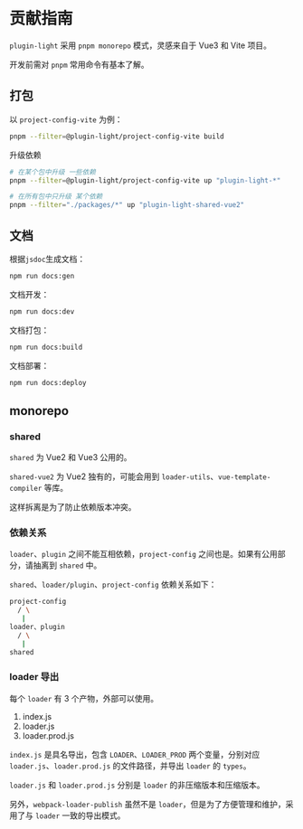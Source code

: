 # 贡献指南

`plugin-light` 采用 `pnpm monorepo` 模式，灵感来自于 Vue3 和 Vite 项目。

开发前需对 `pnpm` 常用命令有基本了解。

## 打包

以 `project-config-vite` 为例：

```bash
pnpm --filter=@plugin-light/project-config-vite build
```

升级依赖

```bash
# 在某个包中升级 一些依赖
pnpm --filter=@plugin-light/project-config-vite up "plugin-light-*"

# 在所有包中只升级 某个依赖
pnpm --filter="./packages/*" up "plugin-light-shared-vue2"
```

## 文档

根据`jsdoc`生成文档：

```bash
npm run docs:gen
```

文档开发：

```bash
npm run docs:dev
```

文档打包：

```bash
npm run docs:build
```

文档部署：

```bash
npm run docs:deploy
```

## monorepo

### shared

`shared` 为 Vue2 和 Vue3 公用的。

`shared-vue2` 为 Vue2 独有的，可能会用到 `loader-utils`、`vue-template-compiler` 等库。

这样拆离是为了防止依赖版本冲突。

### 依赖关系

`loader`、`plugin` 之间不能互相依赖，`project-config` 之间也是。如果有公用部分，请抽离到 `shared` 中。

`shared`、`loader/plugin`、`project-config` 依赖关系如下：

```bash
project-config
  / \
   |
loader、plugin
  / \
   |
shared

```

### loader 导出

每个 `loader` 有 3 个产物，外部可以使用。

1. index.js
2. loader.js
3. loader.prod.js

`index.js` 是具名导出，包含 `LOADER`、`LOADER_PROD` 两个变量，分别对应 `loader.js`、`loader.prod.js` 的文件路径，并导出 `loader` 的 `types`。

`loader.js` 和 `loader.prod.js` 分别是 `loader` 的非压缩版本和压缩版本。

另外，`webpack-loader-publish` 虽然不是 `loader`，但是为了方便管理和维护，采用了与 `loader` 一致的导出模式。


